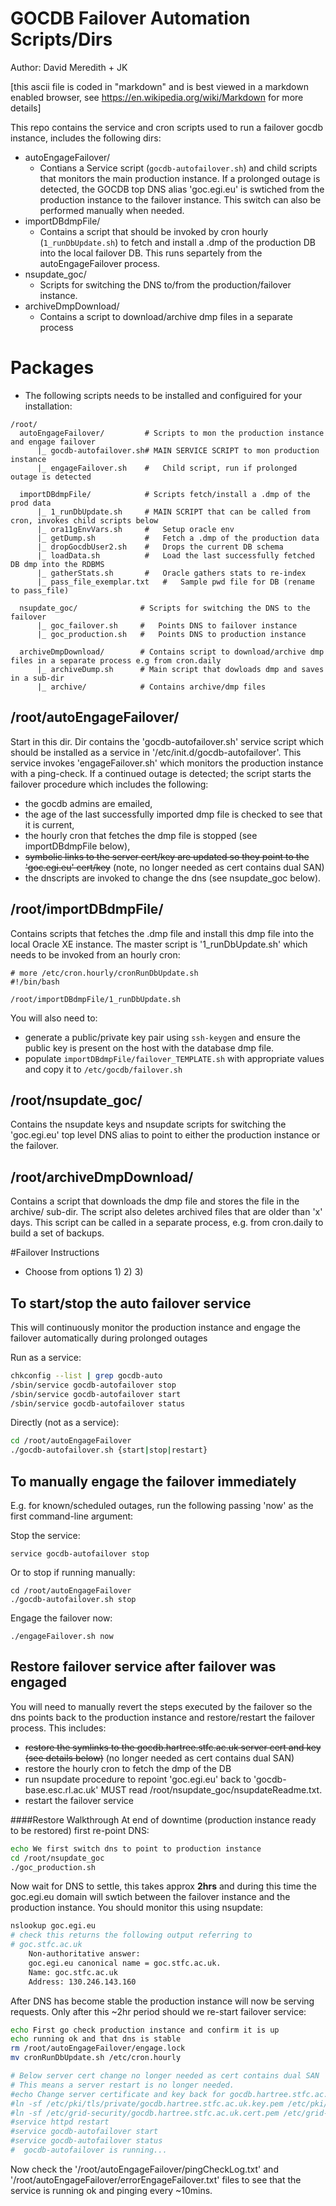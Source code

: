# GOCDB Failover Automation Scripts/Dirs
Author: David Meredith + JK

[this ascii file is coded in "markdown" and is best viewed in a markdown enabled browser, see https://en.wikipedia.org/wiki/Markdown for more details]

This repo contains the service and cron scripts used to run a failover gocdb instance, includes the following dirs:
* autoEngageFailover/
  * Contians a Service script (```gocdb-autofailover.sh```) and child scripts that monitors the main production instance. If a prolonged outage is detected, the GOCDB top DNS alias 'goc.egi.eu' is swtiched from the production instance to the failover instance. This switch can also be performed manually when needed.
* importDBdmpFile/
  * Contains a script that should be invoked by cron hourly (```1_runDbUpdate.sh```) to fetch and install a .dmp of the production DB into the local failover DB. This runs separtely from the autoEngageFailover process.
* nsupdate_goc/
  * Scripts for switching the DNS to/from the production/failover instance.
* archiveDmpDownload/
  * Contains a script to download/archive dmp files in a separate process

# Packages
* The following scripts needs to be installed and configuired for your installation:
```
/root/
  autoEngageFailover/         # Scripts to mon the production instance and engage failover
      |_ gocdb-autofailover.sh# MAIN SERVICE SCRIPT to mon production instance
      |_ engageFailover.sh    #   Child script, run if prolonged outage is detected

  importDBdmpFile/            # Scripts fetch/install a .dmp of the prod data
      |_ 1_runDbUpdate.sh     # MAIN SCRIPT that can be called from cron, invokes child scripts below
      |_ ora11gEnvVars.sh     #   Setup oracle env
      |_ getDump.sh           #   Fetch a .dmp of the production data
      |_ dropGocdbUser2.sh    #   Drops the current DB schema
      |_ loadData.sh          #   Load the last successfully fetched DB dmp into the RDBMS
      |_ gatherStats.sh       #   Oracle gathers stats to re-index
      |_ pass_file_exemplar.txt   #   Sample pwd file for DB (rename to pass_file)

  nsupdate_goc/              # Scripts for switching the DNS to the failover
      |_ goc_failover.sh     #   Points DNS to failover instance
      |_ goc_production.sh   #   Points DNS to production instance

  archiveDmpDownload/        # Contains script to download/archive dmp files in a separate process e.g from cron.daily
      |_ archiveDump.sh      # Main script that dowloads dmp and saves in a sub-dir
      |_ archive/            # Contains archive/dmp files
```

## /root/autoEngageFailover/
Start in this dir. Dir contains the 'gocdb-autofailover.sh'
service script which should be installed as a service in
'/etc/init.d/gocdb-autofailover'. This service invokes
'engageFailover.sh' which monitors the production instance
with a ping-check. If a continued outage is detected;
the script starts the failover procedure which includes the
following:
* the gocdb admins are emailed,
* the age of the last successfully imported dmp file is
  checked to see that it is current,
* the hourly cron that fetches the dmp file is stopped (see
  importDBdmpFile below),
* <strike>symbolic links to the server cert/key are updated so they
  point to the 'goc.egi.eu' cert/key</strike> (note, no longer needed as cert contains dual SAN)
* the dnscripts are invoked to change the dns (see
  nsupdate_goc below).  

## /root/importDBdmpFile/
Contains scripts that fetches the .dmp file and install this
dmp file into the local Oracle XE instance. The master script
is '1_runDbUpdate.sh' which needs to be invoked from an hourly
cron:   

```
# more /etc/cron.hourly/cronRunDbUpdate.sh
#!/bin/bash

/root/importDBdmpFile/1_runDbUpdate.sh
```

You will also need to:
* generate a public/private key pair using `ssh-keygen` and ensure the public
key is present on the host with the database dmp file.
* populate `importDBdmpFile/failover_TEMPLATE.sh` with
appropriate values and copy it to `/etc/gocdb/failover.sh`

## /root/nsupdate_goc/
Contains the nsupdate keys and nsupdate scripts for switching
the 'goc.egi.eu' top level DNS alias to point to either the
production instance or the failover.


## /root/archiveDmpDownload/
Contains a script that downloads the dmp file and stores the file in the archive/ sub-dir.
The script also deletes archived files that are older than 'x' days.
This script can be called in a separate process, e.g. from cron.daily to build a
set of backups.


#Failover Instructions
* Choose from options 1) 2) 3)

## To start/stop the auto failover service
This will continuously monitor the production
instance and engage the failover automatically during prolonged outages

Run as a service:

```bash
chkconfig --list | grep gocdb-auto
/sbin/service gocdb-autofailover stop
/sbin/service gocdb-autofailover start
/sbin/service gocdb-autofailover status

```

Directly (not as a service):

```bash
cd /root/autoEngageFailover
./gocdb-autofailover.sh {start|stop|restart}

```

## To manually engage the failover immediately
E.g. for known/scheduled outages, run the following
passing 'now' as the first command-line argument:

Stop the service:
```
service gocdb-autofailover stop
```
Or to stop if running manually:
```
cd /root/autoEngageFailover
./gocdb-autofailover.sh stop
```
Engage the failover now:                                 
```
./engageFailover.sh now
```

## Restore failover service after failover was engaged
You will need to manually revert the steps executed by the
failover so the dns points back to the production instance
and restore/restart the failover process. This includes:   
* <strike>restore the symlinks to the gocdb.hartree.stfc.ac.uk server cert and key
  (see details below)</strike> (no longer needed as cert contains dual SAN)
* restore the hourly cron to fetch the dmp of the DB
* run nsupdate procedure to repoint 'goc.egi.eu' back to
  'gocdb-base.esc.rl.ac.uk'
  MUST read /root/nsupdate_goc/nsupdateReadme.txt.
* restart the failover service

####Restore Walkthrough
At end of downtime (production instance ready to be restored) first re-point DNS:

```bash
echo We first switch dns to point to production instance
cd /root/nsupdate_goc
./goc_production.sh

```

Now wait for DNS to settle, this takes approx **2hrs** and during this time the goc.egi.eu domain will
swtich between the failover instance and the production instance. You should monitor this using nsupdate:  

```bash
nslookup goc.egi.eu
# check this returns the following output referring to
# goc.stfc.ac.uk
	Non-authoritative answer:
	goc.egi.eu canonical name = goc.stfc.ac.uk.
	Name: goc.stfc.ac.uk
	Address: 130.246.143.160
```

After DNS has become stable the production instance will now be serving requests.
Only after this ~2hr period should we re-start failover service:

```bash
echo First go check production instance and confirm it is up
echo running ok and that dns is stable
rm /root/autoEngageFailover/engage.lock
mv cronRunDbUpdate.sh /etc/cron.hourly   

# Below server cert change no longer needed as cert contains dual SAN
# This means a server restart is no longer needed.
#echo Change server certificate and key back for gocdb.hartree.stfc.ac.uk
#ln -sf /etc/pki/tls/private/gocdb.hartree.stfc.ac.uk.key.pem /etc/pki/tls/private/hostkey.pem
#ln -sf /etc/grid-security/gocdb.hartree.stfc.ac.uk.cert.pem /etc/grid-security/hostcert.pem
#service httpd restart
#service gocdb-autofailover start
#service gocdb-autofailover status
#  gocdb-autofailover is running...
```

Now check the '/root/autoEngageFailover/pingCheckLog.txt' and
'/root/autoEngageFailover/errorEngageFailover.txt' files to
see that the service is running ok and pinging every ~10mins.
